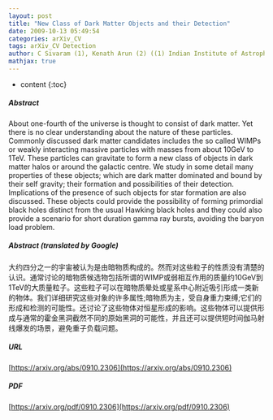 ```yaml
---
layout: post
title: "New Class of Dark Matter Objects and their Detection"
date: 2009-10-13 05:49:54
categories: arXiv_CV
tags: arXiv_CV Detection
author: C Sivaram (1), Kenath Arun (2) ((1) Indian Institute of Astrophysics, Bangalore; (2) Christ Junior College, Bangalore)
mathjax: true
---
```


* content
{:toc}

##### Abstract
About one-fourth of the universe is thought to consist of dark matter. Yet there is no clear understanding about the nature of these particles. Commonly discussed dark matter candidates includes the so called WIMPs or weakly interacting massive particles with masses from about 10GeV to 1TeV. These particles can gravitate to form a new class of objects in dark matter halos or around the galactic centre. We study in some detail many properties of these objects; which are dark matter dominated and bound by their self gravity; their formation and possibilities of their detection. Implications of the presence of such objects for star formation are also discussed. These objects could provide the possibility of forming primordial black holes distinct from the usual Hawking black holes and they could also provide a scenario for short duration gamma ray bursts, avoiding the baryon load problem.

##### Abstract (translated by Google)
大约四分之一的宇宙被认为是由暗物质构成的。然而对这些粒子的性质没有清楚的认识。通常讨论的暗物质候选物包括所谓的WIMP或弱相互作用的质量约10GeV到1TeV的大质量粒子。这些粒子可以在暗物质晕处或星系中心附近吸引形成一类新的物体。我们详细研究这些对象的许多属性;暗物质为主，受自身重力束缚;它们的形成和检测的可能性。还讨论了这些物体对恒星形成的影响。这些物体可以提供形成与通常的霍金黑洞截然不同的原始黑洞的可能性，并且还可以提供短时间伽马射线爆发的场景，避免重子负载问题。

##### URL
[https://arxiv.org/abs/0910.2306](https://arxiv.org/abs/0910.2306)

##### PDF
[https://arxiv.org/pdf/0910.2306](https://arxiv.org/pdf/0910.2306)

